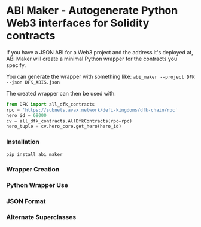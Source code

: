 # ABI Maker - Autogenerate Python Web3 interfaces for Solidity contracts
If you have a JSON ABI for a Web3 project and the address it's deployed at, 
ABI Maker will create a minimal Python wrapper for the contracts you specify. 

You can generate the wrapper with something like:
`abi_maker --project DFK --json DFK_ABIS.json`

The created wrapper can then be used with:
```python
from DFK import all_dfk_contracts
rpc = 'https://subnets.avax.network/defi-kingdoms/dfk-chain/rpc'
hero_id = 68000
cv = all_dfk_contracts.AllDfkContracts(rpc=rpc)
hero_tuple = cv.hero_core.get_hero(hero_id)
```

### Installation
`pip install abi_maker`

### Wrapper Creation

### Python Wrapper Use


### JSON Format

### Alternate Superclasses